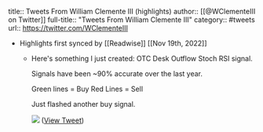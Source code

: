 title:: Tweets From William Clemente III (highlights)
author:: [[@WClementeIII on Twitter]]
full-title:: "Tweets From William Clemente III"
category:: #tweets
url:: https://twitter.com/WClementeIII

- Highlights first synced by [[Readwise]] [[Nov 19th, 2022]]
	- Here's something I just created: OTC Desk Outflow Stoch RSI signal. 
	  
	  Signals have been ~90% accurate over the last year. 
	  
	  Green lines = Buy
	  Red Lines = Sell
	  
	  Just flashed another buy signal. 
	  
	  ![](https://pbs.twimg.com/media/E4h6x4RVUAYGt_9.jpg) ([View Tweet](https://twitter.com/WClementeIII/status/1407510481854558210))